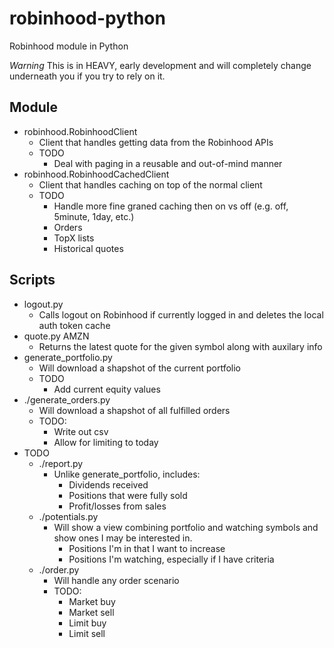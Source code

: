 # robinhood-python
Robinhood module in Python

*Warning* This is in HEAVY, early development and will completely change underneath you if you try to rely on it.

## Module

* robinhood.RobinhoodClient
  * Client that handles getting data from the Robinhood APIs
  * TODO
    * Deal with paging in a reusable and out-of-mind manner
* robinhood.RobinhoodCachedClient
  * Client that handles caching on top of the normal client
  * TODO
    * Handle more fine graned caching then on vs off (e.g. off, 5minute, 1day, etc.)
    * Orders
    * TopX lists
    * Historical quotes

## Scripts

* logout.py
  * Calls logout on Robinhood if currently logged in and deletes the local auth token cache
* quote.py AMZN
  * Returns the latest quote for the given symbol along with auxilary info
* generate_portfolio.py
  * Will download a shapshot of the current portfolio
  * TODO
    * Add current equity values
* ./generate_orders.py
  * Will download a shapshot of all fulfilled orders
  * TODO:
    * Write out csv
    * Allow for limiting to today
* TODO
  * ./report.py
    * Unlike generate_portfolio, includes:
      * Dividends received
      * Positions that were fully sold
      * Profit/losses from sales
  * ./potentials.py
    * Will show a view combining portfolio and watching symbols and show ones I may be interested in.
      * Positions I'm in that I want to increase
      * Positions I'm watching, especially if I have criteria
  * ./order.py
    * Will handle any order scenario
    * TODO:
      * Market buy
      * Market sell
      * Limit buy
      * Limit sell
